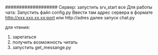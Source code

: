 ###################
Сервер:
запустить srv_start
все
Для работы чата:
Запустить файл config.py
Ввести там адрес сервера в формате http://xxx.xxx.xx.xx:port
или http://adres
далее запуск chat.py

для чтения:
1) зарегаться
2) получить возможность читать
3) запустить get_messange.py